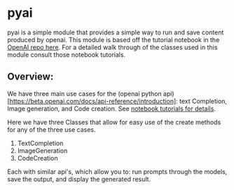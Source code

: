 # pyai

pyai is a simple module that provides a simple way to run and save content produced by openai. This module is based off the tutorial notebook in the [OpenAI repo here](https://github.com/JoetheManHowie/OpenAI). For a detailed walk through of the classes used in this module consult those notebook tutorials.


## Overview:

We have three main use cases for the (openai python api)[https://beta.openai.com/docs/api-reference/introduction]: text Completion, Image generation, and Code creation. See [notebook tutorials for details](https://github.com/JoetheManHowie/OpenAI).

Here we have three Classes that allow for easy use of the create methods for any of the three use cases.

1. TextCompletion
2. ImageGeneration
3. CodeCreation

Each with similar api's, which allow you to: run prompts through the models, save the output, and display the generated result. 

